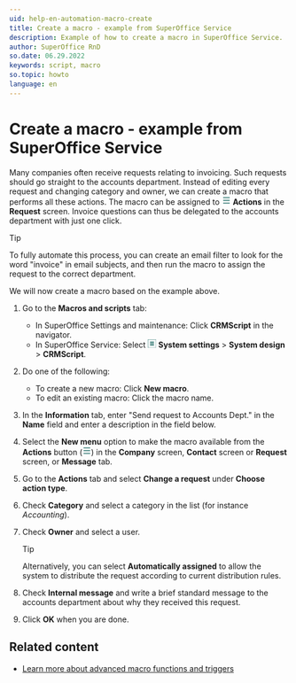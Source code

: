 ```yaml
---
uid: help-en-automation-macro-create
title: Create a macro - example from SuperOffice Service
description: Example of how to create a macro in SuperOffice Service.
author: SuperOffice RnD
so.date: 06.29.2022
keywords: script, macro
so.topic: howto
language: en
---
```


# Create a macro - example from SuperOffice Service

Many companies often receive requests relating to invoicing. Such requests should go straight to the accounts department. Instead of editing every request and changing category and owner, we can create a macro that performs all these actions. The macro can be assigned to ![icon][img1] **Actions** in the **Request** screen. Invoice questions can thus be delegated to the accounts department with just one click.

> [!TIP]
> To fully automate this process, you can create an email filter to look for the word "invoice" in email subjects, and then run the macro to assign the request to the correct department.

We will now create a macro based on the example above.

1. Go to the **Macros and scripts** tab:

    * In SuperOffice Settings and maintenance: Click **CRMScript** in the navigator.
    * In SuperOffice Service: Select ![icon][img2] **System settings** > **System design** > **CRMScript**.

2. Do one of the following:
    * To create a new macro: Click **New macro**.
    * To edit an existing macro: Click the macro name.

3. In the **Information** tab, enter "Send request to Accounts Dept." in the **Name** field and enter a description in the field below.

4. Select the **New menu** option to make the macro available from the **Actions** button (![icon][img1]) in the **Company** screen, **Contact** screen or **Request** screen, or **Message** tab.

5. Go to the **Actions** tab and select **Change a request** under **Choose action type**.

6. Check **Category** and select a category in the list (for instance *Accounting*).

7. Check **Owner** and select a user.

    > [!TIP]
    > Alternatively, you can select **Automatically assigned** to allow the system to distribute the request according to current distribution rules.

8. Check **Internal message** and write a brief standard message to the accounts department about why they received this request.

9. Click **OK** when you are done.

## Related content

* [Learn more about advanced macro functions and triggers][1]

<!-- Referenced links -->
[1]: trigger.md

<!-- Referenced images -->
[img1]: ../../../../media/icons/btn-menu.png
[img2]: ../../../../media/icons/settings-small.png
